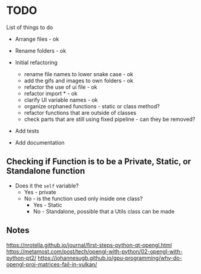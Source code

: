 # TODO

List of things to do

* Arrange files - ok
* Rename folders - ok
* Initial refactoring
    - rename file names to lower snake case - ok
    - add the gifs and images to own folders - ok
    - refactor the use of ui file - ok
    - refactor import * - ok
    - clarify UI variable names - ok
    - organize orphaned functions - static or class method?
    - refactor functions that are outside of classes
    - check parts that are still using fixed pipeline - can they be removed?
    
* Add tests
* Add documentation

## Checking if Function is to be a Private, Static, or Standalone function

* Does it the `self` variable?
  * Yes - private
  * No - is the function used only inside one class?
    * Yes - Static
    * No - Standalone, possible that a Utils class can be made
    
## Notes

https://nrotella.github.io/journal/first-steps-python-qt-opengl.html
https://metamost.com/post/tech/opengl-with-python/02-opengl-with-python-pt2/
https://johannesugb.github.io/gpu-programming/why-do-opengl-proj-matrices-fail-in-vulkan/